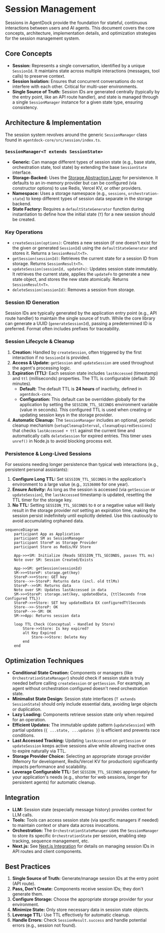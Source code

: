 # Session Management

Sessions in AgentDock provide the foundation for stateful, continuous interactions between users and AI agents. This document covers the core concepts, architecture, implementation details, and optimization strategies for the session management system.

## Core Concepts

- **Session:** Represents a single conversation, identified by a unique `SessionId`. It maintains state across multiple interactions (messages, tool calls) to preserve context.
- **Session Isolation:** Ensures that concurrent conversations do not interfere with each other. Critical for multi-user environments.
- **Single Source of Truth:** Session IDs are generated centrally (typically by the entry point, like an API route handler), and state is managed through a single `SessionManager` instance for a given state type, ensuring consistency.

## Architecture & Implementation

The session system revolves around the generic `SessionManager` class found in `agentdock-core/src/session/index.ts`.

### `SessionManager<T extends SessionState>`

- **Generic:** Can manage different types of session state (e.g., base state, orchestration state, tool state) by extending the base `SessionState` interface.
- **Storage-Backed:** Uses the [Storage Abstraction Layer](./storage-abstraction.md) for persistence. It defaults to an in-memory provider but can be configured (via constructor options) to use Redis, Vercel KV, or other providers.
- **Namespace:** Uses a storage namespace (e.g., `sessions`, `orchestration-state`) to keep different types of session data separate in the storage backend.
- **State Factory:** Requires a `defaultStateGenerator` function during instantiation to define how the initial state (`T`) for a new session should be created.

### Key Operations

- `createSession(options)`: Creates a new session (if one doesn't exist for the given or generated `SessionId`) using the `defaultStateGenerator` and stores it. Returns a `SessionResult<T>`.
- `getSession(sessionId)`: Retrieves the current state for a session ID from storage. Returns `SessionResult<T>`.
- `updateSession(sessionId, updateFn)`: Updates session state immutably. It retrieves the current state, applies the `updateFn` to generate a new state object, and stores the new state atomically. Returns `SessionResult<T>`.
- `deleteSession(sessionId)`: Removes a session from storage.

### Session ID Generation

Session IDs are typically generated by the application entry point (e.g., API route handler) to maintain the single source of truth. While the core library can generate a UUID (`generateSessionId`), passing a predetermined ID is preferred. Format often includes prefixes for traceability.

### Session Lifecycle & Cleanup

1.  **Creation:** Handled by `createSession`, often triggered by the first interaction if no `SessionId` is provided.
2.  **Access & Update:** `getSession` and `updateSession` are used throughout the agent's processing logic.
3.  **Expiration (TTL):** Each session state includes `lastAccessed` (timestamp) and `ttl` (milliseconds) properties. The TTL is configurable (default: 30 minutes).
    - **Default:** The default TTL is **24 hours** of inactivity, defined in `agentdock-core`.
    - **Configuration:** This default can be overridden globally for the application by setting the `SESSION_TTL_SECONDS` environment variable (value in seconds). This configured TTL is used when creating or updating session keys in the storage provider.
4.  **Automatic Cleanup:** The `SessionManager` includes an optional, periodic cleanup mechanism (`setupCleanupInterval`, `cleanupExpiredSessions`) that checks `lastAccessed + ttl` against the current time and automatically calls `deleteSession` for expired entries. This timer uses `unref()` in Node.js to avoid blocking process exit.

### Persistence & Long-Lived Sessions

For sessions needing longer persistence than typical web interactions (e.g., persistent personal assistants):

1.  **Configure Long TTL:** Set `SESSION_TTL_SECONDS` in the application's environment to a large value (e.g., `31536000` for one year).
2.  **Ensure Activity:** As long as the session is accessed (via `getSession` or `updateSession`), the `lastAccessed` timestamp is updated, resetting the TTL timer for the storage key.
3.  **No TTL:** Setting `SESSION_TTL_SECONDS` to `0` or a negative value will likely result in the storage provider _not_ setting an expiration time, making the session persist indefinitely until explicitly deleted. Use this cautiously to avoid accumulating orphaned data.

```mermaid
sequenceDiagram
    participant App as Application
    participant SM as SessionManager
    participant StoreP as Storage Provider
    participant Store as Redis/KV Store

    App->>+SM: Initialize (Reads SESSION_TTL_SECONDS, passes TTL ms)
    Note over SM: Session Created/Exists

    App->>SM: getSession(sessionId)
    SM->>+StoreP: storage.get(key)
    StoreP->>+Store: GET key
    Store-->>-StoreP: Returns data (incl. old ttlMs)
    StoreP-->>SM: Returns data
    Note over SM: Updates lastAccessed in data
    SM->>+StoreP: storage.set(key, updatedData, {ttlSeconds from Configured TTL})
    StoreP->>+Store: SET key updatedData EX configuredTtlSeconds
    Store-->>-StoreP: OK
    StoreP-->>-SM: OK
    SM->>App: Returns session data

    loop TTL Check (Conceptual - Handled by Store)
        Store->>Store: Is key expired?
        alt Key Expired
            Store->>Store: Delete Key
        end
    end
```

## Optimization Techniques

- **Conditional State Creation:** Components or managers (like `OrchestrationStateManager`) should check if session state is truly needed before calling `createSession` or `getSession`. For example, an agent without orchestration configured doesn't need orchestration state.
- **Minimalist State Design:** Session state interfaces (`T extends SessionState`) should only include essential data, avoiding large objects or duplication.
- **Lazy Loading:** Components retrieve session state only when required for an operation.
- **Efficient Updates:** The immutable update pattern (`updateSession`) with partial updates (`{ ...state, ...updates }`) is efficient and prevents race conditions.
- **Last Accessed Tracking:** Updating `lastAccessed` on `getSession` or `updateSession` keeps active sessions alive while allowing inactive ones to expire naturally via TTL.
- **Storage Provider Choice:** Selecting an appropriate storage provider (Memory for development, Redis/Vercel KV for production) significantly impacts performance and scalability.
- **Leverage Configurable TTL:** Set `SESSION_TTL_SECONDS` appropriately for your application's needs (e.g., shorter for web sessions, longer for persistent agents) for automatic cleanup.

## Integration

- **LLM:** Session state (especially message history) provides context for LLM calls.
- **Tools:** Tools can access session state (via specific managers if needed) to maintain context or share data across invocations.
- **Orchestration:** The `OrchestrationStateManager` uses the `SessionManager` to store its specific `OrchestrationState` per session, enabling step tracking, sequence management, etc.
- **Next.js:** See [Next.js Integration](./nextjs-integration.md) for details on managing session IDs in API routes and client components.

## Best Practices

1.  **Single Source of Truth:** Generate/manage session IDs at the entry point (API route).
2.  **Pass, Don't Create:** Components receive session IDs; they don't generate them.
3.  **Configure Storage:** Choose the appropriate storage provider for your environment.
4.  **Minimize State:** Only store necessary data in session state objects.
5.  **Leverage TTL:** Use TTL effectively for automatic cleanup.
6.  **Handle Errors:** Check `SessionResult.success` and handle potential errors (e.g., session not found).
